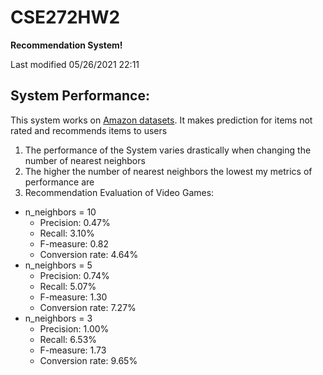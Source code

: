 # CSE272HW2

**Recommendation System!**

Last modified 05/26/2021 22:11

## System Performance:
This system works on [Amazon datasets](http://jmcauley.ucsd.edu/data/amazon/). It makes prediction for items not rated and recommends items to users
1. The performance of the System varies drastically when changing the number of nearest neighbors
2. The higher the number of nearest neighbors the lowest my metrics of performance are
3. Recommendation Evaluation of Video Games:
  - n_neighbors = 10
      - Precision: 0.47%
      - Recall: 3.10%
      - F-measure: 0.82
      - Conversion rate: 4.64%
  - n_neighbors = 5
      - Precision: 0.74%
      - Recall: 5.07%
      - F-measure: 1.30
      - Conversion rate: 7.27%
  - n_neighbors = 3
      - Precision: 1.00%
      - Recall: 6.53%
      - F-measure: 1.73
      - Conversion rate: 9.65%
